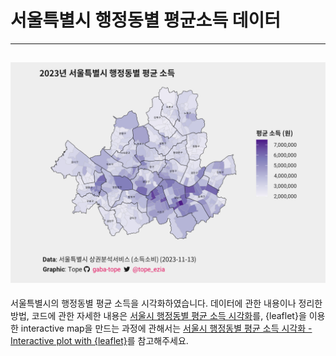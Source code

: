 # 서울특별시 행정동별 평균소득 데이터

----
[<img src="seoul_plot.png">](https://gaba-tope.github.io/files/interactive_page/map_leaflet.html)
----

서울특별시의 행정동별 평균 소득을 시각화하였습니다. 데이터에 관한 내용이나 정리한 방법, 코드에 관한 자세한 내용은 [서울시 행정동별 평균 소득 시각화](https://gaba-tope.github.io/work/2023/12/24/seoul-dong-visual.html)를, {leaflet}을 이용한 interactive map을 만드는 과정에 관해서는 [서울시 행정동별 평균 소득 시각화 - Interactive plot with {leaflet}](https://gaba-tope.github.io/work/2024/02/23/seoul-dong-int.html)를 참고해주세요.
